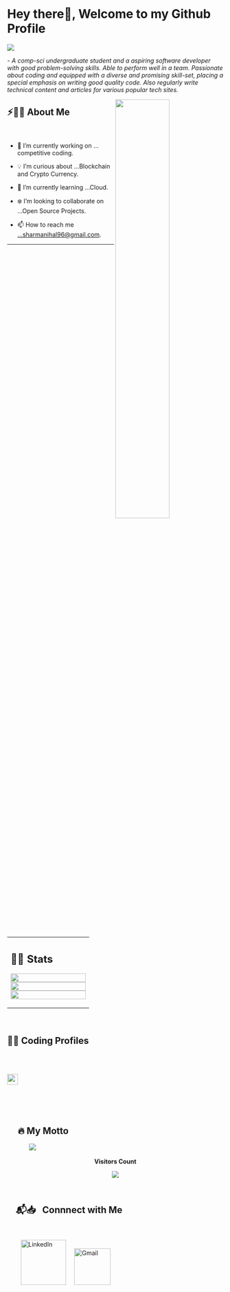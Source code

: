 # Hey there👋, Welcome to my Github Profile

<img src="https://readme-typing-svg.herokuapp.com?font=Architects+Daughter&color=22EBF7&size=25&center=false&lines=hey!+its+Nihal;Full+stack+web+developer...;Tech+Enthusiast...;Competitive+Coder...;Technology+Analyst..."/>
 
 <p>- <i>A comp-sci undergraduate student and a aspiring software developer with good problem-solving skills. Able to perform well in a team. Passionate about coding and equipped with a diverse and promising skill-set, placing a special emphasis on writing good quality code. Also regularly write technical content and articles for various popular tech sites.</i></p>


<img src="https://user-images.githubusercontent.com/89788120/167628634-549d2bdd-609e-4275-85af-1e1974da64ca.gif" width="50%" align="right" />

## ⚡🙋‍♂️ About Me

</br>

- 🔧 I’m currently working on ... competitive coding.

- 💡 I’m curious about ...Blockchain and Crypto Currency.
- 📖 I’m currently learning ...Cloud.
- ❄️ I’m looking to collaborate on ...Open Source Projects.
- 📫 How to reach me ...sharmanihal96@gmail.com.

<hr>



</br>


<table width="100%" >

 <tr>
    <td width="60%">
     

 






  
## 📄📜 Stats


<p align="center">
  <img width="100%" src="https://github-readme-stats.vercel.app/api?username=sharmanihal&theme=algolia&show_icons=true&bg_color=transparent&title_color=navy&text_color=black" />
 </br>
  <img width="100%" src="https://github-readme-streak-stats.herokuapp.com/?user=sharmanihal"/>
 </br>
  <img width="100%" src="https://github-readme-stats.vercel.app/api/top-langs/?username=sharmanihal&exclude_repo=Portfolio,HomePal&langs_count=7&layout=compact&bg_color=transparent" />
</p>
     
  </td>
 </tr>
</table>





<br />

<d>

  <summary><h2> 📌🏴  Coding Profiles </h2></summary>

</br>
</br>

<a href="https://leetcode.com/sharmanihal96/" ><img style="height:25px" src = "https://img.shields.io/static/v1?message=Leet%20Code&logo=LeetCode&labelColor=05122A&color=05122A&logoColor=FFA116&label=%20&style=plastic"/></a>

</d>



</br>

</br>
</br>



 
## &nbsp; &nbsp; &nbsp;🔥 My Motto


&nbsp; &nbsp; &nbsp; &nbsp; &nbsp; &nbsp;&nbsp; <img  src="https://readme-typing-svg.herokuapp.com?font=Soucre+Code+Pro&duration=1700&color=12263A&background=ffffff&multiline=true&width=650&height=220&lines=while(true);..+brain.init();..+if(+world.contains(open_source));....++s+%3D+open_source.login(sharmanihal96);....+s.explore();....+s.learn();....+s.contribute()"/>



<div align="center">
 <b style = {font-weight: 600}>Visitors Count</b>

<p align="center"><img align="center" src="https://profile-counter.glitch.me/{kaustav202}/count.svg" /></p> 
<br>
</div>
 

 



## &nbsp; &nbsp; 📬📥 &nbsp; Connnect with Me

<br/>

&nbsp; &nbsp; &nbsp; &nbsp; <a href="https://www.linkedin.com/in/nihal-sharma-b63282335/"><img width="105px" alt="LinkedIn" src="https://img.shields.io/badge/LinkedIn%20-%230077B5.svg?&style=flat&logo=linkedin&logoColor=white"/></a> &nbsp;&nbsp;&nbsp;
<a href="mailto:sharmanihal96@gmail.com"><img width="85px" alt="Gmail" src="https://img.shields.io/badge/Gmail-D14836?style=flat&logo=gmail&logoColor=white" /></a> &nbsp; &nbsp; 

</br>
</br>


<!--

<div style = "display: flex; align-items: center; justify-content: center;">
 
  <div>
    
    
  </div>
 </div>

-->

<!--
<a href="https://hits.seeyoufarm.com"><img src="https://hits.seeyoufarm.com/api/count/incr/badge.svg?url=https%3A%2F%2Fgithub.com%2Fkaustav202%2Fhit-counter&count_bg=%236DAC3D&title_bg=%23555555&icon=grafana.svg&icon_color=%23E7E7E7&title=hits&edge_flat=false"/></a>  -->


